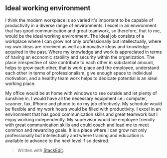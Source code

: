 Ideal working environment
---
I think the modern workplace is so varied it's important to be capable of productivity in a diverse range of environments. I excel in an environment that has good communication and great teamwork, so therefore, that to me, would be the ideal working environment. The ideal job consists of a workplace where I can grow not only professionally but intellectually, where my own ideas are received as well as innovative ideas and knowledge acquired in the past. Where my knowledge and work is appreciated in terms of having an economic stability and security within the organization. The place irrespective of size contribute to each other in substantial amount, helps to grow each other, that is work place and the employee, understand each other in terms of professionalism, give enough space to individual motivation, and a healthy team work helps to dedicate potential is an ideal working place. 

My office would be at home with windows to see outside and let plenty of sunshine in. I would have all the necessary equipment i.e.: computer, scanner, fax, IPhone and phone to do my job effectively. My schedule would be flexible and my work hours would be filled with productivity. I excel in an environment that has good communication skills and great teamwork but I enjoy working independently. My supervisor would be employee friendly with great communication skills and could coach and lead me to meet common and rewarding goals. It is a place where I can grow not only professionally but intellectually and where training and education is available to advance to the next level if so desired.


> Written with [StackEdit](https://stackedit.io/).